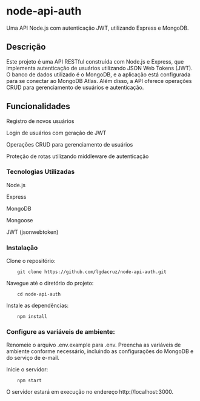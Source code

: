 

# node-api-auth

     

Uma API Node.js com autenticação JWT, utilizando Express e MongoDB.

## Descrição

Este projeto é uma API RESTful construída com Node.js e Express, que implementa autenticação de usuários utilizando JSON Web Tokens (JWT). O banco de dados utilizado é o MongoDB, e a aplicação está configurada para se conectar ao MongoDB Atlas. Além disso, a API oferece operações CRUD para gerenciamento de usuários e autenticação.

## Funcionalidades

Registro de novos usuários

Login de usuários com geração de JWT

Operações CRUD para gerenciamento de usuários

Proteção de rotas utilizando middleware de autenticação


### Tecnologias Utilizadas

Node.js

Express

MongoDB

Mongoose

JWT (jsonwebtoken)


### Instalação

Clone o repositório:

        git clone https://github.com/lgdacruz/node-api-auth.git

Navegue até o diretório do projeto:

        cd node-api-auth

Instale as dependências:

        npm install

### Configure as variáveis de ambiente:

Renomeie o arquivo .env.example para .env.
Preencha as variáveis de ambiente conforme necessário, incluindo as configurações do MongoDB e do serviço de e-mail.

Inicie o servidor:

        npm start
O servidor estará em execução no endereço http://localhost:3000.
